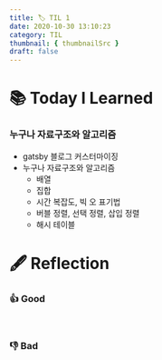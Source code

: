 ```yaml
---
title: 🏷️ TIL 1
date: 2020-10-30 13:10:23
category: TIL
thumbnail: { thumbnailSrc }
draft: false
---
```

# 📚 Today I Learned
### 누구나 자료구조와 알고리즘

- gatsby 블로그 커스터마이징
- 누구나 자료구조와 알고리즘
	- 배열
	- 집합
	- 시간 복잡도, 빅 오 표기법
	- 버블 정렬, 선택 정렬, 삽입 정렬
	- 해시 테이블


# 🖋️ Reflection
### 👍 Good

<br/>

### 👎 Bad
